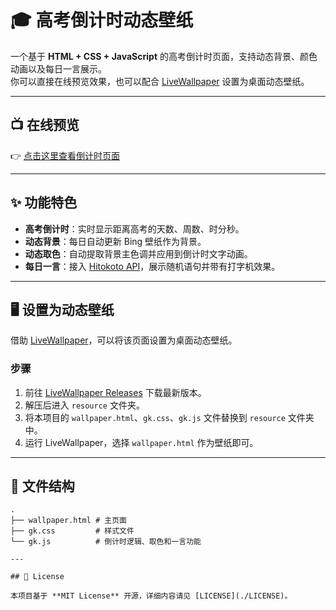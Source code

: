 # 🎓 高考倒计时动态壁纸

一个基于 **HTML + CSS + JavaScript** 的高考倒计时页面，支持动态背景、颜色动画以及每日一言展示。  
你可以直接在线预览效果，也可以配合 [LiveWallpaper](https://github.com/lihaoze123/LiveWallpaper) 设置为桌面动态壁纸。

---

## 📺 在线预览

👉 [点击这里查看倒计时页面](https://raw.githack.com/Danielliu2008/Gaokaocountdown/main/wallpaper.html)

---

## ✨ 功能特色

- **高考倒计时**：实时显示距离高考的天数、周数、时分秒。  
- **动态背景**：每日自动更新 Bing 壁纸作为背景。  
- **动态取色**：自动提取背景主色调并应用到倒计时文字动画。  
- **每日一言**：接入 [Hitokoto API](https://hitokoto.cn)，展示随机语句并带有打字机效果。  

---

## 🖥️ 设置为动态壁纸

借助 [LiveWallpaper](https://github.com/lihaoze123/LiveWallpaper)，可以将该页面设置为桌面动态壁纸。  

### 步骤

1. 前往 [LiveWallpaper Releases](https://github.com/lihaoze123/LiveWallpaper/releases) 下载最新版本。  
2. 解压后进入 `resource` 文件夹。  
3. 将本项目的 `wallpaper.html`、`gk.css`、`gk.js` 文件替换到 `resource` 文件夹中。  
4. 运行 LiveWallpaper，选择 `wallpaper.html` 作为壁纸即可。  

---

## 📂 文件结构

```
.
├── wallpaper.html # 主页面
├── gk.css         # 样式文件
└── gk.js          # 倒计时逻辑、取色和一言功能

---

## 📜 License

本项目基于 **MIT License** 开源，详细内容请见 [LICENSE](./LICENSE)。
